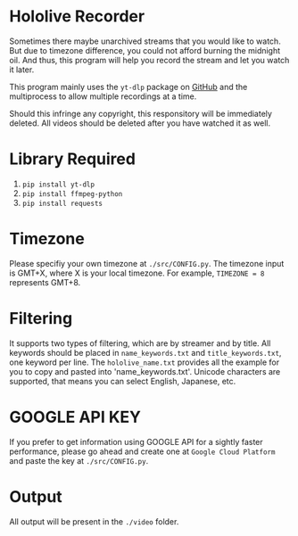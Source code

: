 # Hololive Recorder
Sometimes there maybe unarchived streams that you would like to watch. But due to timezone difference, you could not afford burning the midnight oil. 
And thus, this program will help you record the stream and let you watch it later.

This program mainly uses the `yt-dlp` package on [GitHub](https://github.com/yt-dlp/yt-dlp) and the multiprocess to allow multiple recordings at a time.

Should this infringe any copyright, this responsitory will be immediately deleted. All videos should be deleted after you have watched it as well.

# Library Required
1. `pip install yt-dlp`
2. `pip install ffmpeg-python`
3. `pip install requests`

# Timezone
Please specifiy your own timezone at `./src/CONFIG.py`. The timezone input is GMT+X, where X is your local timezone. For example, `TIMEZONE = 8` represents GMT+8.

# Filtering
It supports two types of filtering, which are by streamer and by title. All keywords should be placed in `name_keywords.txt` and `title_keywords.txt`, one keyword per line. 
The `hololive_name.txt` provides all the example for you to copy and pasted into 'name_keywords.txt'. 
Unicode characters are supported, that means you can select English, Japanese, etc.

# GOOGLE API KEY
If you prefer to get information using GOOGLE API for a sightly faster performance, 
please go ahead and create one at `Google Cloud Platform` and paste the key at `./src/CONFIG.py`.

# Output
All output will be present in the `./video` folder.

